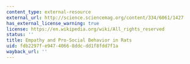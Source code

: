 ```yaml
---
content_type: external-resource
external_url: http://science.sciencemag.org/content/334/6061/1427
has_external_license_warning: true
license: https://en.wikipedia.org/wiki/All_rights_reserved
status: ''
title: Empathy and Pro-Social Behavior in Rats
uid: fdb2297f-e947-4066-8ddc-dd1f8fdd7f1a
wayback_url: ''
---
```

